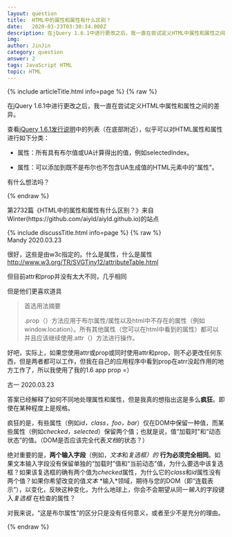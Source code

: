 ```yaml
---
layout: question
title:  HTML中的属性和属性有什么区别？
date:   2020-03-23T03:30:34.000Z
description: 在jQuery 1.6.1中进行更改之后，我一直在尝试定义HTML中属性和属性之间的差异。查看jQuery 1.6.1发行说明中的列表（在底部附近），...
img: 
author: JinJin
category: question
answer: 2
tags: JavaScript HTML
topic: HTML
---
```

<div class="article-root">
  <div class="article">
    {% include articleTitle.html info=page %}
    {% raw %}
    <div class="article-content"><p><font style="vertical-align: inherit;"><font style="vertical-align: inherit;">在jQuery 1.6.1中进行更改之后，我一直在尝试定义HTML中属性和属性之间的差异。</font></font></p>

<p><font style="vertical-align: inherit;"><font style="vertical-align: inherit;">查看</font></font><a href="http://blog.jquery.com/2011/05/12/jquery-1-6-1-released/" rel="noreferrer"><font style="vertical-align: inherit;"><font style="vertical-align: inherit;">jQuery 1.6.1发行说明</font></font></a><font style="vertical-align: inherit;"><font style="vertical-align: inherit;">中的列表</font><font style="vertical-align: inherit;">（在底部附近），似乎可以对HTML属性和属性进行如下分类：</font></font></p>

<ul>
<li><p><font style="vertical-align: inherit;"><font style="vertical-align: inherit;">属性：所有具有布尔值或UA计算得出的值，例如selectedIndex。 </font></font></p></li>
<li><p><font style="vertical-align: inherit;"><font style="vertical-align: inherit;">属性：可以添加到既不是布尔也不包含UA生成值的HTML元素中的“属性”。</font></font></p></li>
</ul>

<p><font style="vertical-align: inherit;"><font style="vertical-align: inherit;">有什么想法吗？</font></font></p></div>
    {% endraw %}
  </div>
  <p class="winter_mark">第2732篇《HTML中的属性和属性有什么区别？》来自Winter(https://github.com/aiyld/aiyld.github.io)的站点</p>
  <div class="discuss-wrapper">
    {% include discussTitle.html info=page %}
    {% raw %}
    <div class="discuss-item">
        <div class="discuss-parent">
          <div class="discuss-meta">
            <span class="discuss-user">Mandy</span>
            <span class="discuss-time">2020.03.23</span>
          </div>
          <div class="discuss-comment"><p><font style="vertical-align: inherit;"><font style="vertical-align: inherit;">很好，这些是由w3c指定的。什么是属性，什么是属性 
 </font></font><a href="http://www.w3.org/TR/SVGTiny12/attributeTable.html" rel="nofollow noreferrer"><font style="vertical-align: inherit;"><font style="vertical-align: inherit;">http://www.w3.org/TR/SVGTiny12/attributeTable.html</font></font></a></p>

<p><font style="vertical-align: inherit;"><font style="vertical-align: inherit;">但目前attr和prop并没有太大不同，几乎相同 </font></font></p>

<p><font style="vertical-align: inherit;"><font style="vertical-align: inherit;">但是他们更喜欢道具</font></font></p>

<blockquote>
  <p><font style="vertical-align: inherit;"><font style="vertical-align: inherit;">首选用法摘要</font></font></p>
  
  <p><font style="vertical-align: inherit;"><font style="vertical-align: inherit;">.prop（）方法应用于布尔属性/属性以及html中不存在的属性（例如window.location）。</font><font style="vertical-align: inherit;">所有其他属性（您可以在html中看到的属性）都可以并且应该继续使用.attr（）方法进行操作。</font></font></p>
</blockquote>

<p><font style="vertical-align: inherit;"><font style="vertical-align: inherit;">好吧，实际上，如果您使用attr或prop或同时使用attr和prop，则不必更改任何东西，但是两者都可以工作，但我在自己的应用程序中看到prop在atrr没起作用的地方工作了，所以我使用了我的1.6 app prop =）</font></font></p></div>
        </div></div><div class="discuss-item">
        <div class="discuss-parent">
          <div class="discuss-meta">
            <span class="discuss-user">古一</span>
            <span class="discuss-time">2020.03.23</span>
          </div>
          <div class="discuss-comment"><p><font style="vertical-align: inherit;"><font style="vertical-align: inherit;">答案已经解释了如何不同地处理属性和属性，但是我真的想指出</font><font style="vertical-align: inherit;">这是</font><font style="vertical-align: inherit;">多么</font></font><strong><font style="vertical-align: inherit;"><font style="vertical-align: inherit;">疯狂</font></font></strong><font style="vertical-align: inherit;"><font style="vertical-align: inherit;">。</font><font style="vertical-align: inherit;">即使在某种程度上是规格。</font></font></p>

<p><font style="vertical-align: inherit;"><font style="vertical-align: inherit;">疯狂的是，有些属性（例如</font></font><em><font style="vertical-align: inherit;"><font style="vertical-align: inherit;">id，class，foo，bar</font></font></em><font style="vertical-align: inherit;"><font style="vertical-align: inherit;">）仅在DOM中保留一种值，而某些属性（例如</font></font><em><font style="vertical-align: inherit;"><font style="vertical-align: inherit;">checked，selected</font></font></em><font style="vertical-align: inherit;"><font style="vertical-align: inherit;">）保留两个值；</font><font style="vertical-align: inherit;">也就是说，值“加载时”和“动态状态”的值。</font><font style="vertical-align: inherit;">（DOM是否应该完全代表</font></font><em><font style="vertical-align: inherit;"><font style="vertical-align: inherit;">文档</font></font></em><font style="vertical-align: inherit;"><font style="vertical-align: inherit;">的状态</font><font style="vertical-align: inherit;">？）</font></font></p>

<p><font style="vertical-align: inherit;"><font style="vertical-align: inherit;">绝对重要的是，</font></font><strong><font style="vertical-align: inherit;"><font style="vertical-align: inherit;">两个输入字段</font></font></strong><font style="vertical-align: inherit;"><font style="vertical-align: inherit;">（例如，</font></font><em><font style="vertical-align: inherit;"><font style="vertical-align: inherit;">文本</font></font></em><font style="vertical-align: inherit;"><font style="vertical-align: inherit;">和</font></font><em><font style="vertical-align: inherit;"><font style="vertical-align: inherit;">复选框）的</font></font></em> <strong><font style="vertical-align: inherit;"><font style="vertical-align: inherit;">行为必须完全相同</font></font></strong><font style="vertical-align: inherit;"><font style="vertical-align: inherit;">。</font><font style="vertical-align: inherit;">如果文本输入字段没有保留单独的“加载时”值和“当前动态”值，为什么要选中该复选框？</font><font style="vertical-align: inherit;">如果该复选框的确有两个值为</font></font><em><font style="vertical-align: inherit;"><font style="vertical-align: inherit;">checked</font></font></em><font style="vertical-align: inherit;"><font style="vertical-align: inherit;">属性，为什么它的</font></font><em><font style="vertical-align: inherit;"><font style="vertical-align: inherit;">class</font></font></em><font style="vertical-align: inherit;"><font style="vertical-align: inherit;">和</font></font><em><font style="vertical-align: inherit;"><font style="vertical-align: inherit;">id</font></font></em><font style="vertical-align: inherit;"><font style="vertical-align: inherit;">属性</font><font style="vertical-align: inherit;">没有两个值</font><font style="vertical-align: inherit;">？</font><font style="vertical-align: inherit;">如果你希望改变的值</font></font><em><font style="vertical-align: inherit;"><font style="vertical-align: inherit;">文本</font></font></em><font style="vertical-align: inherit;"><font style="vertical-align: inherit;"> *输入*领域，期待与您的DOM（即“连载表示”），以变化，反映这种变化，为什么地球上，你会不会期望从同一</font></font><em><font style="vertical-align: inherit;"><font style="vertical-align: inherit;">输入</font></font></em><font style="vertical-align: inherit;"><font style="vertical-align: inherit;">的字段键入</font></font><em><font style="vertical-align: inherit;"><font style="vertical-align: inherit;">复选框</font></font></em><font style="vertical-align: inherit;"><font style="vertical-align: inherit;"> 在检查的属性？</font></font></p>

<p><font style="vertical-align: inherit;"><font style="vertical-align: inherit;">对我来说，“这是布尔属性”的区分只是没有任何意义，或者至少不是充分的理由。</font></font></p></div>
        </div></div>
    {% endraw %}
  </div>
<div>

